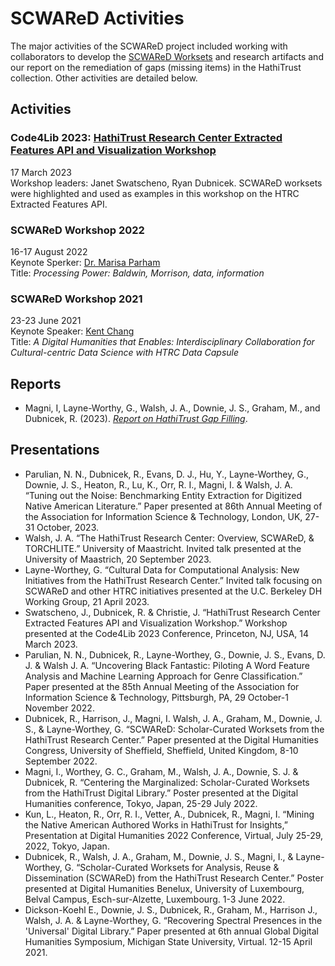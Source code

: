 # SCWAReD Activities

The major activities of the SCWAReD project included working with collaborators to develop the [SCWAReD Worksets](index.md) and research artifacts and our report on the remediation of gaps (missing items) in the HathiTrust collection. Other activities are detailed below.

## Activities
### Code4Lib 2023: [HathiTrust Research Center Extracted Features API and Visualization Workshop](https://2023.code4lib.org/workshops/hathitrust-research-center-extracted-features-api-and-visualization-workshop)
17 March 2023  
Workshop leaders: Janet Swatscheno, Ryan Dubnicek.
SCWAReD worksets were highlighted and used as examples in this workshop on the HTRC Extracted Features API.

### SCWAReD Workshop 2022
16-17 August 2022  
Keynote Sperker: [Dr. Marisa Parham](https://english.umd.edu/directory/marisa-parham)   
Title: _Processing Power: Baldwin, Morrison, data, information_

### SCWAReD Workshop 2021
23-23 June 2021  
Keynote Speaker: [Kent Chang](https://kentkc.org)   
Title: _A Digital Humanities that Enables: Interdisciplinary Collaboration for Cultural-centric Data Science with HTRC Data Capsule_

## Reports
- Magni, I, Layne-Worthy, G., Walsh, J. A., Downie, J. S., Graham, M., and Dubnicek, R. (2023). _[Report on HathiTrust Gap Filling](gap-filling.md)_.

## Presentations
- Parulian, N. N., Dubnicek, R., Evans, D. J., Hu, Y., Layne-Worthey, G., Downie, J. S., Heaton, R., Lu, K., Orr, R. I., Magni, I. & Walsh, J. A. “Tuning out the Noise: Benchmarking Entity Extraction for Digitized Native American Literature.” Paper presented at 86th Annual Meeting of the Association for Information Science & Technology, London, UK, 27-31 October, 2023. 
- Walsh, J. A. “The HathiTrust Research Center: Overview, SCWAReD, & TORCHLITE.” University of Maastricht. Invited talk presented at the University of Maastrich, 20 September 2023.
- Layne-Worthey, G. “Cultural Data for Computational Analysis: New Initiatives from the HathiTrust Research Center.” Invited talk focusing on SCWAReD and other HTRC initiatives presented at the U.C. Berkeley DH Working Group, 21 April 2023. 
- Swatscheno, J., Dubnicek, R. & Christie, J. “HathiTrust Research Center Extracted Features API and Visualization Workshop.” Workshop presented at the Code4Lib 2023 Conference, Princeton, NJ, USA, 14 March 2023.
- Parulian, N. N., Dubnicek, R., Layne-Worthey, G., Downie, J. S., Evans, D. J. & Walsh J. A. “Uncovering Black Fantastic: Piloting A Word Feature Analysis and Machine Learning Approach for Genre Classification.” Paper presented at the 85th Annual Meeting of the Association for Information Science & Technology, Pittsburgh, PA, 29 October-1 November 2022.
- Dubnicek, R., Harrison, J., Magni, I. Walsh, J. A., Graham, M., Downie, J. S., & Layne-Worthey, G. “SCWAReD: Scholar-Curated Worksets from the HathiTrust Research Center.” Paper presented at the Digital Humanities Congress, University of Sheffield, Sheffield, United Kingdom, 8-10 September 2022.
- Magni, I., Worthey, G. C., Graham, M., Walsh, J. A., Downie, S. J. & Dubnicek, R. “Centering the Marginalized: Scholar-Curated Worksets from the HathiTrust Digital Library.” Poster presented at the Digital Humanities conference, Tokyo, Japan, 25-29 July 2022.
- Kun, L., Heaton, R., Orr, R. I., Vetter, A., Dubnicek, R., Magni, I. “Mining the Native American Authored Works in HathiTrust for Insights,” Presentation at Digital Humanities 2022 Conference, Virtual, July 25-29, 2022, Tokyo, Japan.
- Dubnicek, R., Walsh, J. A., Graham, M., Downie, J. S., Magni, I., & Layne-Worthey, G. “Scholar-Curated Worksets for Analysis, Reuse & Dissemination (SCWAReD) from the HathiTrust Research Center.” Poster presented at Digital Humanities Benelux, University of Luxembourg, Belval Campus, Esch-sur-Alzette, Luxembourg. 1-3 June 2022.
- Dickson-Koehl E., Downie, J. S., Dubnicek, R., Graham, M., Harrison J., Walsh, J. A. & Layne-Worthey, G. “Recovering Spectral Presences in the 'Universal' Digital Library.” Paper presented at 6th annual Global Digital Humanities Symposium, Michigan State University, Virtual. 12-15 April 2021.
 

<!-- ## Publications -->
